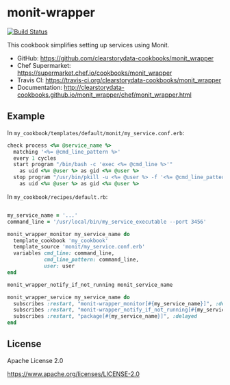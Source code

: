 # monit-wrapper


[![Build Status](https://travis-ci.org/clearstorydata-cookbooks/monit_wrapper.svg?branch=master)](https://travis-ci.org/clearstorydata-cookbooks/monit_wrapper)

This cookbook simplifies setting up services using Monit.

* GitHub: https://github.com/clearstorydata-cookbooks/monit_wrapper
* Chef Supermarket: https://supermarket.chef.io/cookbooks/monit_wrapper
* Travis CI: https://travis-ci.org/clearstorydata-cookbooks/monit_wrapper
* Documentation: http://clearstorydata-cookbooks.github.io/monit_wrapper/chef/monit_wrapper.html

## Example

In `my_cookbook/templates/default/monit/my_service.conf.erb`:

```ruby
check process <%= @service_name %>
  matching '<%= @cmd_line_pattern %>'
  every 1 cycles
  start program "/bin/bash -c 'exec <%= @cmd_line %>'"
    as uid <%= @user %> as gid <%= @user %>
  stop program "/usr/bin/pkill -u <%= @user %> -f '<%= @cmd_line_pattern %>'"
    as uid <%= @user %> as gid <%= @user %>
```

In `my_cookbook/recipes/default.rb`:

```ruby

my_service_name = '...'
command_line = '/usr/local/bin/my_service_executable --port 3456'

monit_wrapper_monitor my_service_name do
  template_cookbook 'my_cookbook'
  template_source 'monit/my_service.conf.erb'
  variables cmd_line: command_line,
            cmd_line_pattern: command_line,
            user: user
end

monit_wrapper_notify_if_not_running monit_service_name

monit_wrapper_service my_service_name do
  subscribes :restart, "monit-wrapper_monitor[#{my_service_name}]", :delayed
  subscribes :restart, "monit-wrapper_notify_if_not_running[#{my_service_name}]", :delayed
  subscribes :restart, "package[#{my_service_name}]", :delayed
end
```

## License

Apache License 2.0

https://www.apache.org/licenses/LICENSE-2.0
